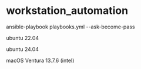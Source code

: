 # workstation_automation

ansible-playbook playbooks.yml --ask-become-pass


ubuntu 22.04

ubuntu 24.04

macOS Ventura 13.7.6 (intel)